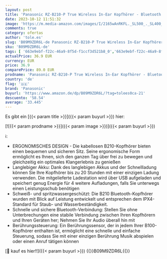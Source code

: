 ```yaml
---
layout: post
title: 'Panasonic RZ-B210-P True Wireless In-Ear Kopfhörer - Bluetooth  Touch-Bedienung  Sprachsteuerung  kabellos  Sport und Home Office  rosa'
date: 2023-10-12 11:51:32
image: 'https://m.media-amazon.com/images/I/2165wAnRKFL._SL500_._SL400_.jpg'
comments: true
category: ofertas
author: 'tole.es'
slug: 'B09M9ZDR6L-de Panasonic RZ-B210-P True Wireless In-Ear Kopfhörer -...'
sku: 'B09M9ZDR6L-de'
tags: [ '663e9ebf-f22c-46a9-8f5d-f1ccf3d521b8_0','663e9ebf-f22c-46a9-8f5d-f1ccf3d521b8_1301','Arborist Merchandising Root','Elektronik & Foto','In-Ear Ohrhörer','Kopfhoerer','Kopfhörer','Kopfhörer & Zubehör','Self Service','Special Features Stores','panasonic','🇩🇪', ]
actualPrice: 36.9 EUR
currency: EUR
price: 36.9
comparePrice: 89.0 EUR
prodname: 'Panasonic RZ-B210-P True Wireless In-Ear Kopfhörer - Bluetooth  Touch-Bedienung  Sprachsteuerung  kabellos  Sport und Home Office  rosa'
country: 'de'
flag: '🇩🇪'
brand: 'Panasonic'
buyurl: 'https://www.amazon.de/dp/B09M9ZDR6L/?tag=tolees0ca-21'
descuento: '58.54'
average: '33.445'
---
```


Es gibt ein [{{< param title >}}]({{< param buyurl >}}) hier:

[![{{< param prodname >}}]({{< param image >}})]({{< param buyurl >}})

ℹ️:

- ERGONOMISCHES DESIGN - Die kabellosen B210-Kopfhörer bieten einen bequemen und sicheren Sitz. Seine ergonomische Form ermöglicht es Ihnen, sich den ganzen Tag über frei zu bewegen und gleichzeitig ein optimales Klangerlebnis zu genießen
- Langlebiger Akku: Dank des langlebigen Akkus und der Schnellladung können Sie Ihre Kopfhörer bis zu 20 Stunden mit einer einzigen Ladung verwenden. Die mitgelieferte Ladestation wird über USB aufgeladen und speichert genug Energie für 4 weitere Aufladungen, falls Sie unterwegs einen Leistungsschub benötigen
- Schweiß- und spritzwassergeschützt: Die B210 Bluetooth-Kopfhörer wurden mit Blick auf Leistung entwickelt und entsprechen dem IPX4-Standard für Staub- und Wasserbeständigkeit.
- Schnelle und sichere Bluetooth-Verbindung: Stellen Sie ohne Unterbrechungen eine stabile Verbindung zwischen Ihren Kopfhörern und Ihren Geräten her; Nehmen Sie Ihr Audio überall hin mit
- Berührungssteuerung: Ein Berührungssensor, der in jedem Ihrer B100-Kopfhörer enthalten ist, ermöglicht eine schnelle und einfache Steuerung, sodass Sie mit einer einzigen Berührung Musik abspielen oder einen Anruf tätigen können

[🛒 kauf es hier!!]({{< param buyurl >}})
{{<world>}}B09M9ZDR6L{{</world>}}

